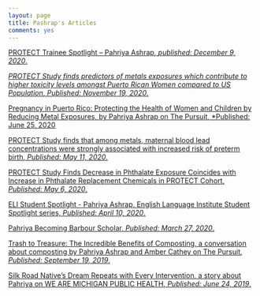 ```yaml
---
layout: page
title: Pashrap's Articles
comments: yes
---
```

[<u>PROTECT Trainee Spotlight – Pahriya Ashrap<u>](https://web.northeastern.edu/protect/trainee-spotlight-pahriya-ashrap/), *published: December 9, 2020*.

[_PROTECT Study finds predictors of metals exposures which contribute to higher toxicity levels amongst Puerto Rican Women compared to US Population_](https://web.northeastern.edu/protect/protect-study-finds-predictors-of-metals-exposures-which-contribute-to-higher-toxicity-levels-amongst-puerto-rican-women-compared-to-us-population/), *Published: November 19, 2020*.

[Pregnancy in Puerto Rico: Protecting the Health of Women and Children by Reducing Metal Exposures](https://sph.umich.edu/pursuit/2020posts/protecting-the-health-of-women-and-children-by-reducing-metal-exposures.html), by Pahriya Ashrap on [The Pursuit](https://sph.umich.edu/pursuit/), *Published: June 25, 2020

[PROTECT Study finds that among metals, maternal blood lead concentrations were strongly associated with increased risk of preterm birth](https://web.northeastern.edu/protect/protect-study-finds-that-among-metals-maternal-blood-lead-concentrations-were-strongly-associated-with-increased-risk-of-preterm-birth/), *Published: May 11, 2020*.


[PROTECT Study Finds Decrease in Phthalate Exposure Coincides with Increase in Phthalate Replacement Chemicals in PROTECT Cohort](https://web.northeastern.edu/protect/protect-study-finds-decrease-in-phthalate-exposure-coincides-with-increase-in-phthalate-replacement-chemicals-in-protect-cohort/), *Published: May 6, 2020*.

[ELI Student Spotlight - Pahriya Ashrap](https://lsa.umich.edu/eli/news-events/all-news/studentspotlightapr20.html), English Language Institute Student Spotlight series, *Published: April 10, 2020*.

[Pahriya Becoming Barbour Scholar](https://rackham.umich.edu/discover-rackham/announcing-the-2020-2021-barbour-scholars/?fbclid=IwAR12cvAitjKg12iOUQlyB8xCiAOILzm5tm8FRLZsPMniYiComA5yjlDGsdA), *Published: March 27, 2020*.

[Trash to Treasure: The Incredible Benefits of Composting](https://sph.umich.edu/pursuit/2019posts/benefits-of-composting.html), a conversation about composting by Pahriya Ashrap and Amber Cathey on [The Pursuit](https://sph.umich.edu/pursuit/), *Published: September 19, 2019*.

[Silk Road Native’s Dream Repeats with Every Intervention](https://sph.umich.edu/stories/2019posts/pahriya-ashrap.html), a story about Pahriya on [WE ARE MICHIGAN PUBLIC HEALTH](https://sph.umich.edu/stories/), *Published: June 24, 2019*.



<!--<ul class="listing">. 
{% for post in site.posts %} 
  {% capture y %}{{post.date | date:"%Y"}}{% endcapture %} 
  {% if year != y %} 
    {% assign year = y %} 
    <li class="listing-seperator">{{ y }}</li> 
  {% endif %} 
  <li class="listing-item"> 
    <time datetime="{{ post.date | date:"%Y-%m-%d" }}">{{ post.date | date:"%Y-%m-%d" }}</time> 
    <a href="{{ site.url }}{{ post.url }}" title="{{ post.title }}">{{ post.title }}</a> 
  </li> 
{% endfor %} 
</ul> -->
